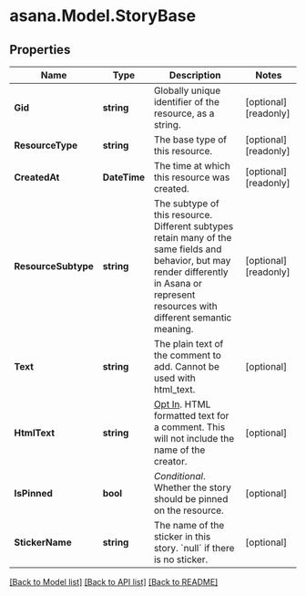 
# asana.Model.StoryBase

## Properties

Name | Type | Description | Notes
------------ | ------------- | ------------- | -------------
**Gid** | **string** | Globally unique identifier of the resource, as a string. | [optional] [readonly] 
**ResourceType** | **string** | The base type of this resource. | [optional] [readonly] 
**CreatedAt** | **DateTime** | The time at which this resource was created. | [optional] [readonly] 
**ResourceSubtype** | **string** | The subtype of this resource. Different subtypes retain many of the same fields and behavior, but may render differently in Asana or represent resources with different semantic meaning. | [optional] [readonly] 
**Text** | **string** | The plain text of the comment to add. Cannot be used with html_text. | [optional] 
**HtmlText** | **string** | [Opt In](/docs/input-output-options). HTML formatted text for a comment. This will not include the name of the creator. | [optional] 
**IsPinned** | **bool** | *Conditional*. Whether the story should be pinned on the resource. | [optional] 
**StickerName** | **string** | The name of the sticker in this story. &#x60;null&#x60; if there is no sticker. | [optional] 

[[Back to Model list]](../README.md#documentation-for-models)
[[Back to API list]](../README.md#documentation-for-api-endpoints)
[[Back to README]](../README.md)

